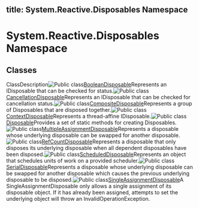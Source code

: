 title: System.Reactive.Disposables Namespace
---
# System.Reactive.Disposables Namespace

## Classes

ClassDescription![Public class](https://reactiveui.net/assets/img/Hh212009.pubclass(en-us,VS.103).gif "Public class")[BooleanDisposable](BooleanDisposable\BooleanDisposable.md)Represents an IDisposable that can be checked for status.![Public class](https://reactiveui.net/assets/img/Hh212009.pubclass(en-us,VS.103).gif "Public class")[CancellationDisposable](CancellationDisposable\CancellationDisposable.md)Represents an IDisposable that can be checked for cancellation status.![Public class](https://reactiveui.net/assets/img/Hh212009.pubclass(en-us,VS.103).gif "Public class")[CompositeDisposable](CompositeDisposable\CompositeDisposable.md)Represents a group of Disposables that are disposed together.![Public class](https://reactiveui.net/assets/img/Hh212009.pubclass(en-us,VS.103).gif "Public class")[ContextDisposable](ContextDisposable\ContextDisposable.md)Represents a thread-affine IDisposable.![Public class](https://reactiveui.net/assets/img/Hh212009.pubclass(en-us,VS.103).gif "Public class")[Disposable](Disposable\Disposable.md)Provides a set of static methods for creating Disposables.![Public class](https://reactiveui.net/assets/img/Hh212009.pubclass(en-us,VS.103).gif "Public class")[MultipleAssignmentDisposable](MultipleAssignmentDisposable\MultipleAssignmentDisposable.md)Represents a disposable whose underlying disposable can be swapped for another disposable.![Public class](https://reactiveui.net/assets/img/Hh212009.pubclass(en-us,VS.103).gif "Public class")[RefCountDisposable](RefCountDisposable\RefCountDisposable.md)Represents a disposable that only disposes its underlying disposable when all dependent disposables have been disposed.![Public class](https://reactiveui.net/assets/img/Hh212009.pubclass(en-us,VS.103).gif "Public class")[ScheduledDisposable](ScheduledDisposable\ScheduledDisposable.md)Represents an object that schedules units of work on a provided scheduler.![Public class](https://reactiveui.net/assets/img/Hh212009.pubclass(en-us,VS.103).gif "Public class")[SerialDisposable](SerialDisposable\SerialDisposable.md)Represents a disposable whose underlying disposable can be swapped for another disposable which causes the previous underlying disposable to be disposed.![Public class](https://reactiveui.net/assets/img/Hh212009.pubclass(en-us,VS.103).gif "Public class")[SingleAssignmentDisposable](SingleAssignmentDisposable\SingleAssignmentDisposable.md)A SingleAssignmentDisposable only allows a single assignment of its disposable object. If it has already been assigned, attempts to set the underlying object will throw an InvalidOperationException.
